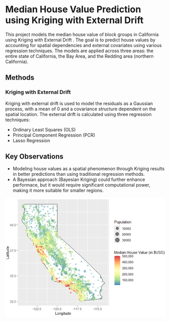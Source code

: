 # Median House Value Prediction using Kriging with External Drift

This project models the median house value of block groups in California using Kriging with External Drift . The goal is to predict house values by accounting for spatial dependencies and external covariates using various regression techniques. The models are applied across three areas: the entire state of California, the Bay Area, and the Redding area (northern California).

## Methods

### Kriging with External Drift
Kriging with external drift is used to model the residuals as a Gaussian process, with a mean of 0 and a covariance structure dependent on the spatial location. The external drift is calculated using three regression techniques:

- Ordinary Least Squares (OLS)
- Principal Component Regression (PCR)
- Lasso Regression

## Key Observations
- Modeling house values as a spatial phenomenon through Kriging results in better predictions than using traditional regression methods.
- A Bayesian approach (Bayesian Kriging) could further enhance performace, but it would require significant computational power, making it more suitable for smaller regions. 

![Map](https://github.com/scinii/Kriging-House-Prices/blob/main/actualCali.png)
